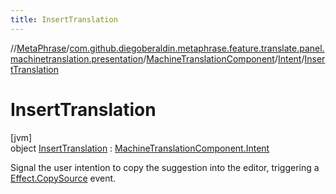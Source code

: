 ```yaml
---
title: InsertTranslation
---
```

//[MetaPhrase](../../../../../index.html)/[com.github.diegoberaldin.metaphrase.feature.translate.panel.machinetranslation.presentation](../../../index.html)/[MachineTranslationComponent](../../index.html)/[Intent](../index.html)/[InsertTranslation](index.html)



# InsertTranslation



[jvm]\
object [InsertTranslation](index.html) : [MachineTranslationComponent.Intent](../index.html)

Signal the user intention to copy the suggestion into the editor, triggering a [Effect.CopySource](../../-effect/-copy-source/index.html) event.


